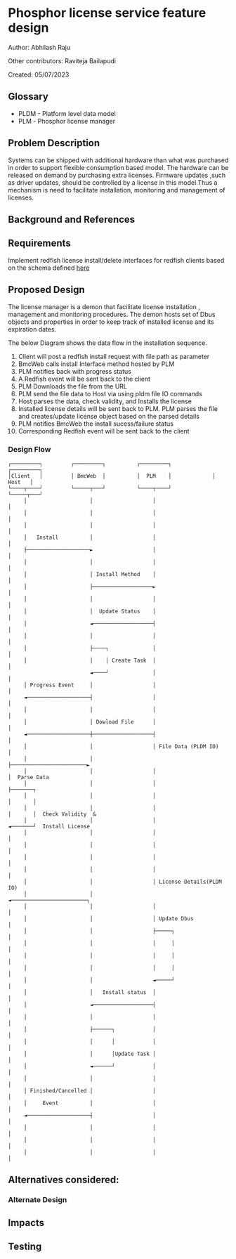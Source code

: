 # Phosphor license service feature design

Author: Abhilash Raju

Other contributors: Raviteja Bailapudi

Created: 05/07/2023

## Glossary

- PLDM - Platform level data model
- PLM - Phosphor license manager

## Problem Description

Systems can be shipped with additional hardware than what was purchased in order
to support flexible consumption based model. The hardware can be released on
demand by purchasing extra licenses. Firmware updates ,such as driver updates,
should be controlled by a license in this model.Thus a mechanism is need to
facilitate installation, monitoring and management of licenses.

## Background and References

## Requirements

Implement redfish license install/delete interfaces for redfish clients based on
the schema defined
[here](https://redfish.dmtf.org/schemas/v1/LicenseService.v1_1_0.json)

## Proposed Design

The license manager is a demon that facilitate license installation , management
and monitoring procedures. The demon hosts set of Dbus objects and properties in
order to keep track of installed license and its expiration dates.

The below Diagram shows the data flow in the installation sequence.

1. Client will post a redfish install request with file path as parameter
2. BmcWeb calls install Interface method hosted by PLM
3. PLM notifies back with progress status
4. A Redfish event will be sent back to the client
5. PLM Downloads the file from the URL
6. PLM send the file data to Host via using pldm file IO commands
7. Host parses the data, check validity, and Installs the license
8. Installed license details will be sent back to PLM. PLM parses the file and
   creates/update license object based on the parsed details
9. PLM notifies BmcWeb the install sucess/failure status
10. Corresponding Redfish event will be sent back to the client

### Design Flow

```ascii
┌─────────┐         ┌─────────┐          ┌─────────┐             ┌─────────┐
│Client   │         │ BmcWeb  │          │  PLM    │             │  Host   │
└────┬────┘         └─────┬───┘          └────┬────┘             └─────┬───┘
     │                    │                   │                        │
     │                    │                   │                        │
     │                    │                   │                        │
     │   Install          │                   │                        │
     ├────────────────────►                   │                        │
     │                    │                   │                        │
     │                    │ Install Method    │                        │
     │                    ├───────────────────►                        │
     │                    │                   │                        │
     │                    │  Update Status    │                        │
     │                    ◄───────────────────┤                        │
     │                    │                   │                        │
     │                    ├────┐              │                        │
     │                    │    │ Create Task  │                        │
                          ◄────┘              │                        │
     │ Progress Event     │                   │                        │
     ◄────────────────────┤                   │                        │
     │                    │                   │                        │
     │                    │ Dowload File      │                        │
     ◄────────────────────┼───────────────────┤                        │
     │                    │                   │ File Data (PLDM IO)    │
     │                    │                   ├────────────────────────►
     │                    │                   │                        │  Parse Data
     │                    │                   │                        ├───────┐
     │                    │                   │                        │       │
     │                    │                   │                        │       │  Check Validity  &
     │                    │                   │                        ◄───────┘  Install License
     │                    │                   │                        │
     │                    │                   │                        │
     │                    │                   │                        │
     │                    │                   │                        │
     │                    │                   │ License Details(PLDM IO)
     │                    │                   ◄────────────────────────┐
     │                    │                   │                        │
     │                    │                   │ Update Dbus            │
     │                    │                   ├─────┐                  │
     │                    │                   │     │                  │
     │                    │                   │     │                  │
     │                    │                   │     │                  │
     │                    │                   ◄─────┘                  │
     │                    │   Install status  │                        │
     │                    ◄───────────────────┤                        │
     │                    │                   │                        │
     │                    ├──────┐            │                        │
     │                    │      │            │                        │
     │                    │      │Update Task │                        │
     │                    ◄──────┘            │                        │
     │                    │                   │                        │
     │ Finished/Cancelled │                   │                        │
     │     Event          │                   │                        │
     ◄────────────────────┤                   │                        │
     │                    │                   │                        │
     │                    │                   │                        │
     │                    │                   │                        │
```

## Alternatives considered:

### Alternate Design

## Impacts

## Testing
